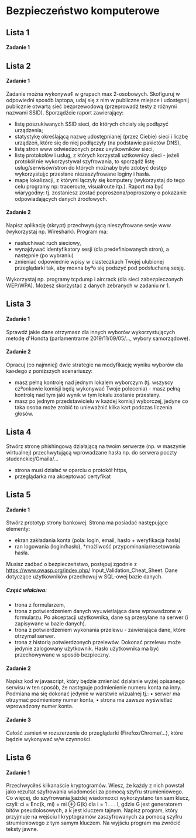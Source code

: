 # Bezpieczeństwo komputerowe

## Lista 1
#### Zadanie 1

## Lista 2

#### Zadanie 1
Zadanie można wykonywa¢ w grupach max 2-osobowych. Skofiguruj w odpowiedni sposób laptopa, udaj się z nim w publiczne miejsce i udostępnij publicznie otwartą sieć bezprzewodową (przeprowadź testy z różnymi nazwami SSID). Sporządźcie raport zawierający:
* listę poszukiwanych SSID sieci, do których chciały się podłązyć urządzenia;
* statystykę określającą nazwę udostępnianej (przez Ciebie) sieci i liczbę urządzeń, które
się do niej podłączyły (na podstawie pakietów DNS),
* listę stron www odwiedzonych przez u»ytkowników sieci,
* listę protokołów i usług, z których korzystali użtkownicy sieci - jeżeli protokół nie
wykorzystywał szyfrowania, to sporządź listę usług/serwisów/stron do których możnaby
było zdobyć dostęp wykorzystuj¡c przesłane niezaszyfrowane loginy i hasła.
* mapę lokalizacji, z którymi łączyły się komputery (wykorzystaj do tego celu programy
np: traceroute, visualroute itp.).
Raport ma być wiarygodny: tj. zostaniesz zostać poproszona/poproszony o pokazanie odpowiadających danych źródłowych.

#### Zadanie 2
Napisz aplikację (skrypt) przechwytującą nieszyfrowane sesje www (wykorzystaj np. Wireshark). Program ma:
* nasłuchiwać ruch sieciowy,
* wynajdywać identyfikatory sesji (dla predefiniowanych stron), a następnie (po wybraniu)
* zmieniać odpowiednie wpisy w ciasteczkach Twojej ulubionej przeglądarki tak, aby mo»na byªo się podszyć
pod podsłuchaną sesję.

Wykorzystaj np. programy tcpdump i aircrack (dla sieci zabezpieczonych WEP/WPA). Możesz skorzystać z danych zebranych w zadaniu nr 1.

## Lista 3
#### Zadanie 1
Sprawdź jakie dane otrzymasz dla innych wyborów wykorzystujących metodę d'Hondta (parlamentrarne 2019/11/09/05/..., wybory samorządowe).

#### Zadanie 2
Opracuj (co najmniej) dwie strategie na modyfikację wyniku wyborów dla ka»dego z poniższych scenariuszy:
* masz pełną kontrolę nad jednym lokalem wyborczym (tj. wszyscy czªonkowie komisji będą wykonywać Twoje polecenia) - masz pełną kontrolę nad tym jaki wynik w tym lokalu zostanie przesłany.
* masz po jednym przedstawicielu w każdej komisji wyborczej, jedyne co taka osoba może zrobić to unieważnić kilka kart podczas liczenia głosów.

## Lista 4
Stwórz stronę phishingową działającą na twoim serwerze (np. w maszynie wirtualnej) przechwytującą wprowadzane hasła np. do serwera poczty studenckiej/Gmaila/...

* strona musi działać w oparciu o protokół https,
* przeglądarka ma akceptować certyfikat

## Lista 5
#### Zadanie 1
Stwórz prototyp strony bankowej. Strona ma posiadać następujące elementy:
* ekran zakładania konta (pola: login, email, hasło + weryfikacja hasła)
* ran logowania (login/hasło),
*możliwość przypominania/resetowania hasła.

Musisz zadbać o bezpieczeństwo, postępuj zgodnie z https://www.owasp.org/index.php/
Input_Validation_Cheat_Sheet. Dane dotyczące użytkowników przechowuj w SQL-owej
bazie danych.
##### Część włałciwa:
* trona z formularzem,
* trona z potwierdzeniem danych  wy±wietlająca dane wprowadzone w formularzu. Po akceptacji użytkownika, dane są przesyłane na serwer (i zapisywane w bazie danych).
* trona z potwierdzeniem wykonania przelewu - zawierająca dane, które otrzymał serwer.
* trona z historią potwierdzonych przelewów.
Dokonać przelewu może jedynie zalogowany użytkownik. Hasło użytkownika ma być przechowywane w sposób bezpieczny.

#### Zadanie 2
Napisz kod w javascript, który będzie zmieniać działanie wyżej opisanego serwisu w ten sposób, że następuje podmienienie numeru konta na inny.
Podmiana ma się dokonać jedynie w warstwie wizualnej tj.:
• serwer ma otrzymać podmieniony numer konta,
• strona ma zawsze wyświetlać wprowadzony numer konta.

#### Zadanie 3
Całość zamień w rozszerzenie do przeglądarki (Firefox/Chrome/...), które będzie wykonywać w/w czynności.

## Lista 6
#### Zadanie 1
Przechwyciłeś kilkanaście kryptogramów. Wiesz, że każdy z nich powstał jako rezultat szyfrowania wiadomości za pomocą szyfru strumieniowego. Co więcej, do szyfrowania każdej wiadomo±ci wykorzystano ten sam klucz, czyli: ci = Enc(k, mi) = mi ⊕ G(k)
dla i = 1 . . . l, gdzie G jest generatorem bitów pseudolosowych, a k jest kluczem tajnym.
Napisz program, który przyjmuje na wejściu l kryptogramów zaszyfrowanych za pomocą szyfru strumieniowego z tym samym kluczem. Na
wyjściu program ma zwrócić teksty jawne.
